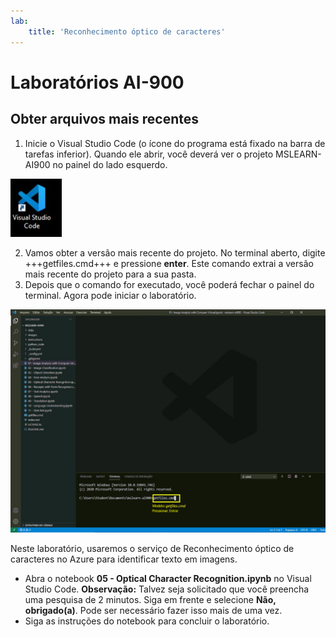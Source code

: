 ```yaml
---
lab:
    title: 'Reconhecimento óptico de caracteres'
---
```


# Laboratórios AI-900
## Obter arquivos mais recentes

1.  Inicie o Visual Studio Code (o ícone do programa está fixado na barra de tarefas inferior). Quando ele abrir, você deverá ver o projeto MSLEARN-AI900 no painel do lado esquerdo.

![Ícone do Visual Studio Code](./images/vscode.jpg)

2.  Vamos obter a versão mais recente do projeto. No terminal aberto, digite +++getfiles.cmd+++ e pressione **enter**. Este comando extrai a versão mais recente do projeto para a sua pasta. 
3.  Depois que o comando for executado, você poderá fechar o painel do terminal. Agora pode iniciar o laboratório. 

![Imagem de apoio para usar o terminal no Visual Studio Code.](./images/terminal_support1.jpg)

Neste laboratório, usaremos o serviço de Reconhecimento óptico de caracteres no Azure para identificar texto em imagens.

-  Abra o notebook **05 - Optical Character Recognition.ipynb** no Visual Studio Code.
    **Observação:** Talvez seja solicitado que você preencha uma pesquisa de 2 minutos. Siga em frente e selecione **Não, obrigado(a)**. Pode ser necessário fazer isso mais de uma vez.
-  Siga as instruções do notebook para concluir o laboratório.
